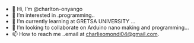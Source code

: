 - 👋 Hi, I’m @charlton-onyango
- 👀 I’m interested in .programming..
- 🌱 I’m currently learning at GRETSA UNIVERSITY ...
- 💞️ I’m looking to collaborate on Arduino nano making and programming...
- 📫 How to reach me ..email at charlieomondi04@gmail.com.

<!---
charlton-onyango/charlton-onyango is a ✨ special ✨ repository because its `README.md` (this file) appears on your GitHub profile.
You can click the Preview link to take a look at your changes.
--->
